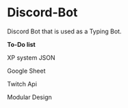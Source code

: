 # Discord-Bot

Discord Bot that is used as a Typing Bot.

**To-Do list**

XP system JSON

Google Sheet

Twitch Api

Modular Design
